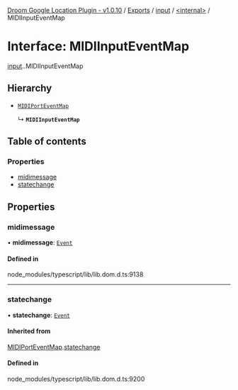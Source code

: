 [Droom Google Location Plugin - v1.0.10](../README.md) / [Exports](../modules.md) / [input](../modules/input.md) / [<internal\>](../modules/input._internal_.md) / MIDIInputEventMap

# Interface: MIDIInputEventMap

[input](../modules/input.md).[<internal>](../modules/input._internal_.md).MIDIInputEventMap

## Hierarchy

- [`MIDIPortEventMap`](input._internal_.MIDIPortEventMap.md)

  ↳ **`MIDIInputEventMap`**

## Table of contents

### Properties

- [midimessage](input._internal_.MIDIInputEventMap.md#midimessage)
- [statechange](input._internal_.MIDIInputEventMap.md#statechange)

## Properties

### midimessage

• **midimessage**: [`Event`](../modules/input._internal_.md#event)

#### Defined in

node_modules/typescript/lib/lib.dom.d.ts:9138

___

### statechange

• **statechange**: [`Event`](../modules/input._internal_.md#event)

#### Inherited from

[MIDIPortEventMap](input._internal_.MIDIPortEventMap.md).[statechange](input._internal_.MIDIPortEventMap.md#statechange)

#### Defined in

node_modules/typescript/lib/lib.dom.d.ts:9200
